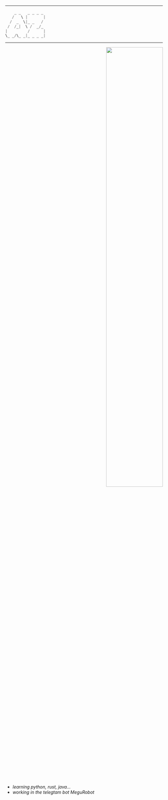 - - -
```scala
    _ _   _ _ _ _
   /   \ |       |
  /  _  \|_ _   /
 /  /_|  \ /  _/_
|         /      |
\_ _/\_ _|_ _ _ _|
```
- - -
<div align="right">
<a href="https://metrics.lecoq.io/ashenzar?template=classic"><img width="60%" src="https://github-readme-stats.vercel.app/api?username=ashenzar&theme=merko&show_icons=true"/></a>
</div>

<ul>
<li><i>learning python, rust, java...</i></li>
<li><i>working in the telegtam bot MeguRobot</i></li>
</ul>

<!--
### Hi there 👋

**ashenzar/ashenzar** is a ✨ _special_ ✨ repository because its `README.md` (this file) appears on your GitHub profile.

Here are some ideas to get you started:

- 🔭 I’m currently working on ...
- 🌱 I’m currently learning ...
- 👯 I’m looking to collaborate on ...
- 🤔 I’m looking for help with ...
- 💬 Ask me about ...
- 📫 How to reach me: ...
- 😄 Pronouns: ...
- ⚡ Fun fact: ...
-->
